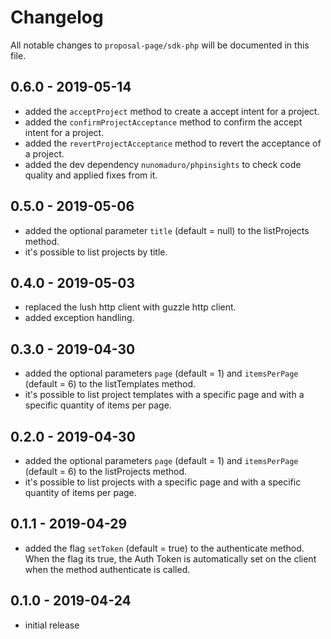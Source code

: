 # Changelog

All notable changes to `proposal-page/sdk-php` will be documented in this file.

## 0.6.0 - 2019-05-14
- added the `acceptProject` method to create a accept intent for a project.
- added the `confirmProjectAcceptance` method to confirm the accept intent for a project.
- added the `revertProjectAcceptance` method to revert the acceptance of a project.
- added the dev dependency `nunomaduro/phpinsights` to check code quality and applied fixes from it.

## 0.5.0 - 2019-05-06
- added the optional parameter `title` (default = null) to the listProjects method.
- it's possible to list projects by title.

## 0.4.0 - 2019-05-03
- replaced the lush http client with guzzle http client.
- added exception handling.

## 0.3.0 - 2019-04-30
- added the optional parameters `page` (default = 1) and `itemsPerPage` (default = 6) to the listTemplates method.
- it's possible to list project templates with a specific page and with a specific quantity of items per page.

## 0.2.0 - 2019-04-30
- added the optional parameters `page` (default = 1) and `itemsPerPage` (default = 6) to the listProjects method.
- it's possible to list projects with a specific page and with a specific quantity of items per page.

## 0.1.1 - 2019-04-29

- added the flag `setToken` (default = true) to the authenticate method. When the flag its true, the Auth Token is automatically set on the client when the method authenticate is called.

## 0.1.0 - 2019-04-24

- initial release
